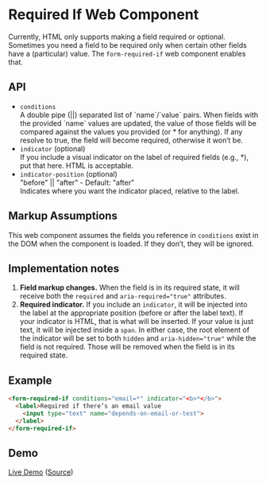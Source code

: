 # Required If Web Component

Currently, HTML only supports making a field required or optional. Sometimes you need a field to be required only when certain other fields have a (particular) value. The `form-required-if` web component enables that.

## API

<ul>
  <li><code>conditions</code><br> A double pipe (||) separated list of `name`/`value` pairs. When fields with the provided `name` values are updated, the value of those fields will be compared against the values you provided (or * for anything). If any resolve to true, the field will become required, otherwise it won’t be.</li>
  <li><code>indicator</code> (optional)<br> If you include a visual indicator on the label of required fields (e.g., *), put that here. HTML is acceptable.</li>
  <li><code>indicator-position</code> (optional)<br> "before" || "after" - Default: "after"<br> Indicates where you want the indicator placed, relative to the label.</li>
</ul>

## Markup Assumptions

This web component assumes the fields you reference in `conditions` exist in the DOM when the component is loaded. If they don’t, they will be ignored.

## Implementation notes

1. **Field markup changes.** When the field is in its required state, it will receive both the `required` and `aria-required="true"` attributes.
1. **Required indicator.** If you include an `indicator`, it will be injected into the label at the appropriate position (before or after the label text). If your indicator is HTML, that is what will be inserted. If your value is just text, it will be injected inside a `span`. In either case, the root element of the indicator will be set to both `hidden` and `aria-hidden="true"` while the field is not required. Those will be removed when the field is in its required state.

## Example

```html
<form-required-if conditions="email=*" indicator="<b>*</b>">
  <label>Required if there’s an email value
    <input type="text" name="depends-on-email-or-test">
  </label>
</form-required-if>
```

## Demo

[Live Demo](https://aarongustafson.github.io/form-required-if/demo.html) ([Source](./demo.html))
